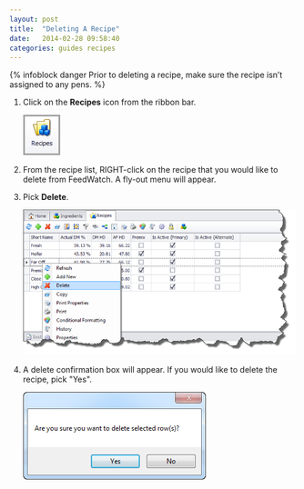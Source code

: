 ```yaml
---
layout: post
title:  "Deleting A Recipe"
date:   2014-02-28 09:58:40
categories: guides recipes
---
```


{% infoblock danger Prior to deleting a recipe, make sure the recipe isn’t assigned to any pens. %}

1.	Click on the **Recipes** icon from the ribbon bar.

	![](/assets/recipes/deleting-a-recipe/recipe-icon.png)

2.	From the recipe list, RIGHT-click on the recipe that you would like to delete from FeedWatch.  A fly-out menu will appear.
3.	Pick **Delete**.

	![](/assets/recipes/deleting-a-recipe/menu-delete.png)

4.	A delete confirmation box will appear.  If you would like to delete the recipe, pick "Yes".

	![](/assets/recipes/deleting-a-recipe/delete-prompt.png)

